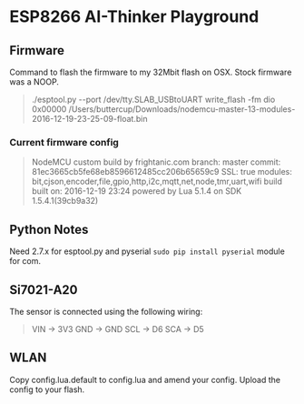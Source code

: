 # ESP8266 AI-Thinker Playground

## Firmware

Command to flash the firmware to my 32Mbit flash on OSX. Stock firmware was a NOOP.

> ./esptool.py --port /dev/tty.SLAB_USBtoUART write_flash -fm dio 0x00000 /Users/buttercup/Downloads/nodemcu-master-13-modules-2016-12-19-23-25-09-float.bin

### Current firmware config

> NodeMCU custom build by frightanic.com
>	branch: master
>	commit: 81ec3665cb5fe68eb8596612485cc206b65659c9
>	SSL: true
>	modules: bit,cjson,encoder,file,gpio,http,i2c,mqtt,net,node,tmr,uart,wifi
> build 	built on: 2016-12-19 23:24
> powered by Lua 5.1.4 on SDK 1.5.4.1(39cb9a32)

## Python Notes
Need 2.7.x for esptool.py and pyserial `sudo pip install pyserial` module for com. 

## Si7021-A20

The sensor is connected using the following wiring:
> VIN -> 3V3
> GND -> GND
> SCL -> D6
> SCA -> D5

## WLAN
Copy config.lua.default to config.lua and amend your config. Upload the config to your flash. 
